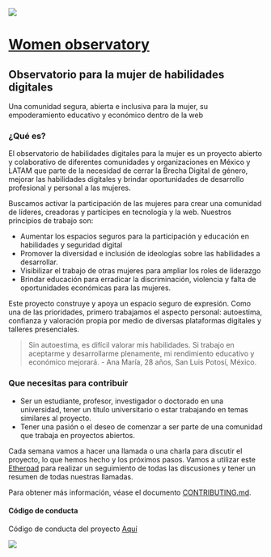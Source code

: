 ![](https://drive.google.com/file/d/0B47X-c2Z1YtGVFBHWEZzMjJiOFU/)

# [Women observatory](https://elidron.github.io/womenobservatory/)

## Observatorio para la mujer de habilidades digitales

Una comunidad segura, abierta e inclusiva para la mujer, su empoderamiento educativo y económico dentro de la web

### ¿Qué es?

El observatorio de habilidades digitales para la mujer es un proyecto abierto y colaborativo de diferentes comunidades y organizaciones en México y LATAM que parte de la necesidad de cerrar la Brecha Digital de género, mejorar las habilidades digitales y brindar oportunidades de desarrollo profesional y personal a las mujeres.

Buscamos activar la participación de las mujeres para crear una comunidad de líderes, creadoras y partícipes en tecnología y la web. Nuestros principios de trabajo son:

* Aumentar los espacios seguros para la participación y educación en habilidades y seguridad digital
* Promover la diversidad e inclusión de ideologías sobre las habilidades a desarrollar.
* Visibilizar el trabajo de otras mujeres para ampliar los roles de liderazgo
* Brindar educación para erradicar la discriminación, violencia y falta de oportunidades económicas para las mujeres.

Este proyecto construye y apoya un espacio seguro de expresión. Como una de las prioridades, primero trabajamos el aspecto personal: autoestima, confianza y valoración propia por medio de diversas plataformas digitales y talleres presenciales. 

> Sin autoestima, es difícil valorar mis habilidades. Si trabajo en aceptarme y desarrollarme plenamente, mi rendimiento educativo y económico mejorará. - Ana María, 28 años, San Luis Potosí, México.

### Que necesitas para contribuir

* Ser un estudiante, profesor, investigador o doctorado en una universidad, tener un título universitario o estar trabajando en temas similares al proyecto.
* Tener una pasión o el deseo de comenzar a ser parte de una comunidad que trabaja en proyectos abiertos.

Cada semana vamos a hacer una llamada o una charla para discutir el proyecto, lo que hemos hecho y los próximos pasos. Vamos a utilizar este [Etherpad](https://public.etherpad-mozilla.org/p/womenobservatory) para realizar un seguimiento de todas las discusiones y tener un resumen de todas nuestras llamadas.

Para obtener más información, véase el documento [CONTRIBUTING.md](https://github.com/elidron/womenobservatory/blob/master/CONTRIBUTING.md).

#### Código de conducta

Código de conducta del proyecto [Aquí](https://www.mozilla.org/en-US/about/governance/policies/participation/)

![](https://elidron.github.io/womenobservatory/images/clubs/observatoriomujeres3.png)

